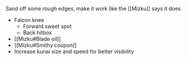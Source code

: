 Sand off some rough edges, make it work like the [[Mizku]] says it does

- Falcon knee
	- Forward sweet spot
	- Back hitbox
- [[Mizku#Blade oil]]
- [[Mizku#Smithy coupon]]
- Increase kunai size and speed for better visibility